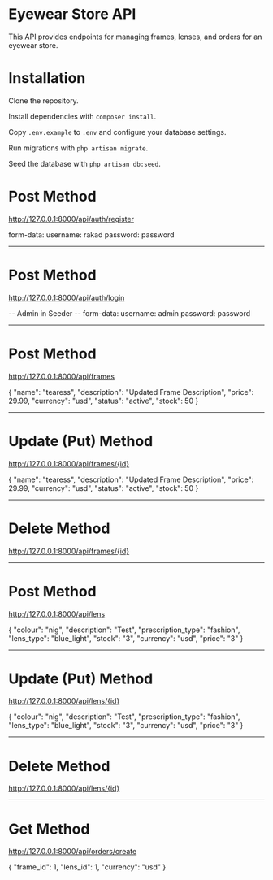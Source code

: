 # Eyewear Store API

This API provides endpoints for managing frames, lenses, and orders for an eyewear store.

# Installation

Clone the repository.

Install dependencies with `composer install`.

Copy `.env.example` to `.env` and configure your database settings.

Run migrations with `php artisan migrate`.

Seed the database with `php artisan db:seed`.




# Post Method

http://127.0.0.1:8000/api/auth/register

form-data: username: rakad
           password: password

------------------------------------------

# Post Method

http://127.0.0.1:8000/api/auth/login

-- Admin in Seeder --
form-data: username: admin
           password: password

---------------------------------------------

# Post Method

http://127.0.0.1:8000/api/frames

{
    "name": "tearess",
    "description": "Updated Frame Description",
    "price": 29.99,
    "currency": "usd",
    "status": "active",
    "stock": 50
}


---------------------------------------------

# Update (Put) Method

http://127.0.0.1:8000/api/frames/{id}

{
    "name": "tearess",
    "description": "Updated Frame Description",
    "price": 29.99,
    "currency": "usd",
    "status": "active",
    "stock": 50
}
    

---------------------------------------------

# Delete Method

http://127.0.0.1:8000/api/frames/{id}


---------------------------------------------

# Post Method

http://127.0.0.1:8000/api/lens

{
    "colour": "nig",
    "description": "Test",
    "prescription_type": "fashion",
    "lens_type": "blue_light",
    "stock": "3",
    "currency": "usd",
    "price": "3"
}



---------------------------------------------

# Update (Put) Method

http://127.0.0.1:8000/api/lens/{id}

{
    "colour": "nig",
    "description": "Test",
    "prescription_type": "fashion",
    "lens_type": "blue_light",
    "stock": "3",
    "currency": "usd",
    "price": "3"
}

    

---------------------------------------------

# Delete Method

http://127.0.0.1:8000/api/lens/{id}


---------------------------------------------

# Get Method

http://127.0.0.1:8000/api/orders/create

{
    "frame_id": 1, 
    "lens_id": 1,
    "currency": "usd"
}

